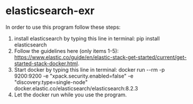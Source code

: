 # elasticsearch-exr
In order to use this program follow these steps:
1. install elasticsearch by typing this line in terminal:
    pip install elasticsearch
2. Follow the guidelines here (only items 1-5):
    https://www.elastic.co/guide/en/elastic-stack-get-started/current/get-started-stack-docker.html.
3. Start docker by typing this line in terminal:
    docker run --rm -p 9200:9200 -e "xpack.security.enabled=false" -e "discovery.type=single-node" docker.elastic.co/elasticsearch/elasticsearch:8.2.3
4. Let the docker run while you use the program.
